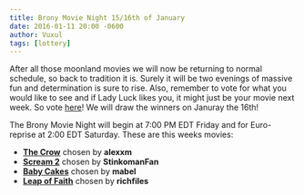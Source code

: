 ```yaml
---
title: Brony Movie Night 15/16th of January
date: 2016-01-11 20:00 -0600
author: Vuxul
tags: [lottery]
---
```


After all those moonland movies we will now be returning to normal schedule,
so back to tradition it is. Surely it will be two evenings of massive fun and determination is sure to rise.
Also, remember to vote for what you would like to see and if Lady Luck likes you,
it might just be your movie next week. So vote [here][lotto]!
We will draw the winners on Januray the 16th!


The Brony Movie Night will begin at 7:00 PM EDT Friday and for Euro-reprise at 2:00 EDT Saturday.
These are this weeks movies:

 - **[The Crow][m1]** chosen by **alexxm**
 - **[Scream 2][m2]** chosen by **StinkomanFan**
 - **[Baby Cakes][p1]** chosen by **mabel**
 - **[Leap of Faith][p2]** chosen by **richfiles**

[m1]: http://www.imdb.com/title/tt0109506/
[m2]: http://www.imdb.com/title/tt0120082/
[p1]: http://mlp.wikia.com/wiki/Baby_Cakes
[p2]: http://mlp.wikia.com/wiki/Leap_of_Faith
[lotto]: https://bronystate.typeform.com/to/OAbOhv
